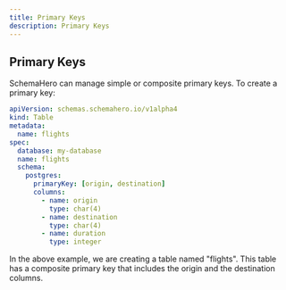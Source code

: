 ```yaml
---
title: Primary Keys
description: Primary Keys
---
```


## Primary Keys 

SchemaHero can manage simple or composite primary keys. To create a primary key:

```yaml
apiVersion: schemas.schemahero.io/v1alpha4
kind: Table
metadata:
  name: flights
spec:
  database: my-database
  name: flights
  schema:
    postgres:
      primaryKey: [origin, destination]
      columns:
        - name: origin
          type: char(4)
        - name: destination
          type: char(4)
        - name: duration
          type: integer
```

In the above example, we are creating a table named "flights". This table has a composite primary key that includes the origin and the destination columns.
